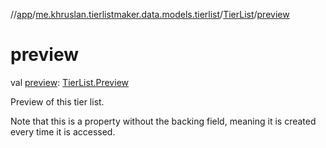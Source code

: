 //[app](../../../index.md)/[me.khruslan.tierlistmaker.data.models.tierlist](../index.md)/[TierList](index.md)/[preview](preview.md)

# preview

val [preview](preview.md): [TierList.Preview](-preview/index.md)

Preview of this tier list.

Note that this is a property without the backing field, meaning it is created every time it is accessed.
